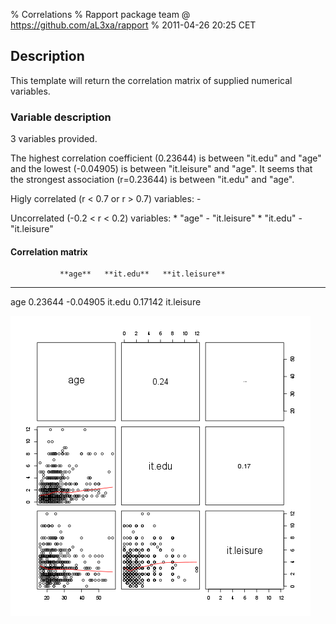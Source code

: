 % Correlations
% Rapport package team @ https://github.com/aL3xa/rapport
% 2011-04-26 20:25 CET

## Description

This template will return the correlation matrix of supplied numerical
variables.

### Variable description

3 variables provided.

The highest correlation coefficient (0.23644) is between "it.edu" and
"age" and the lowest (-0.04905) is between "it.leisure" and "age". It
seems that the strongest association (r=0.23644) is between "it.edu" and
"age".

Higly correlated (r < 0.7 or r \> 0.7) variables: -

Uncorrelated (-0.2 < r < 0.2) variables: \* "age" - "it.leisure" \*
"it.edu" - "it.leisure"

#### Correlation matrix

               **age**   **it.edu**   **it.leisure**
  ------------ --------- ------------ ----------------
  age                    0.23644      -0.04905
  it.edu                              0.17142
  it.leisure                          

![image](23OhJ8oolQ87oOoloJ8oolQ87hZ5oOo.png)
